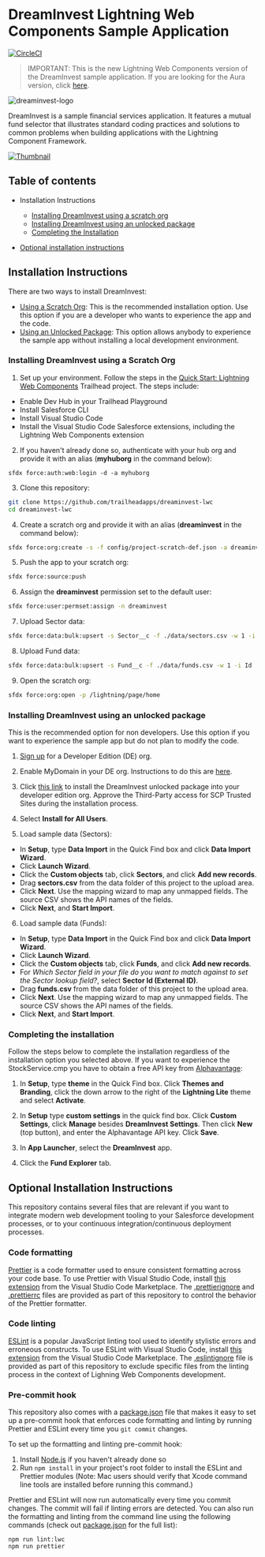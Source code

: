 # DreamInvest Lightning Web Components Sample Application

[![CircleCI](https://circleci.com/gh/trailheadapps/dreaminvest-lwc.svg?style=svg)](https://circleci.com/gh/trailheadapps/dreaminvest-lwc)

> IMPORTANT: This is the new Lightning Web Components version of the DreamInvest sample application. If you are looking for the Aura version, click [here](https://github.com/trailheadapps/dreaminvest).

![dreaminvest-logo](dreaminvest-logo.png)

DreamInvest is a sample financial services application. It features a mutual fund selector that illustrates standard coding practices and solutions to common problems when building applications with the Lightning Component Framework.

[![Thumbnail](http://img.youtube.com/vi/0gIT8la-GRM/0.jpg)](https://www.youtube.com/watch?v=0gIT8la-GRM)

## Table of contents

-   Installation Instructions

    -   [Installing DreamInvest using a scratch org](#installing-dreaminvest-using-a-scratch-org)
    -   [Installing DreamInvest using an unlocked package](#installing-dreaminvest-using-an-unlocked-package)
    -   [Completing the Installation](#completing-the-installation)

-   [Optional installation instructions](#optional-installation-instructions)

## Installation Instructions

There are two ways to install DreamInvest:

-   [Using a Scratch Org](#installing-dreaminvest-using-a-scratch-org): This is the recommended installation option. Use this option if you are a developer who wants to experience the app and the code.
-   [Using an Unlocked Package](#installing-dreaminvest-using-an-unlocked-package): This option allows anybody to experience the sample app without installing a local development environment.

### Installing DreamInvest using a Scratch Org

1. Set up your environment. Follow the steps in the [Quick Start: Lightning Web Components](https://trailhead.salesforce.com/content/learn/projects/quick-start-lightning-web-components/) Trailhead project. The steps include:

-   Enable Dev Hub in your Trailhead Playground
-   Install Salesforce CLI
-   Install Visual Studio Code
-   Install the Visual Studio Code Salesforce extensions, including the Lightning Web Components extension

2. If you haven't already done so, authenticate with your hub org and provide it with an alias (**myhuborg** in the command below):

```
sfdx force:auth:web:login -d -a myhuborg
```

3. Clone this repository:

```zsh
git clone https://github.com/trailheadapps/dreaminvest-lwc
cd dreaminvest-lwc
```

4. Create a scratch org and provide it with an alias (**dreaminvest** in the command below):

```zsh
sfdx force:org:create -s -f config/project-scratch-def.json -a dreaminvest
```

5. Push the app to your scratch org:

```zsh
sfdx force:source:push
```

6. Assign the **dreaminvest** permission set to the default user:

```zsh
sfdx force:user:permset:assign -n dreaminvest
```

7. Upload Sector data:

```zsh
sfdx force:data:bulk:upsert -s Sector__c -f ./data/sectors.csv -w 1 -i Sector_Id__c
```

8. Upload Fund data:

```zsh
sfdx force:data:bulk:upsert -s Fund__c -f ./data/funds.csv -w 1 -i Id
```

9. Open the scratch org:

```zsh
sfdx force:org:open -p /lightning/page/home
```

### Installing DreamInvest using an unlocked package

This is the recommended option for non developers. Use this option if you want to experience the sample app but do not plan to modify the code.

1. [Sign up](https://developer.salesforce.com/signup) for a Developer Edition (DE) org.

2. Enable MyDomain in your DE org. Instructions to do this are [here](https://trailhead.salesforce.com/modules/identity_login/units/identity_login_my_domain).

3. Click [this link](https://login.salesforce.com/packaging/installPackage.apexp?p0=04tB0000000AjVVIA0) to install the DreamInvest unlocked package into your developer edition org. Approve the Third-Party access for SCP Trusted Sites during the installation process.

4. Select **Install for All Users**.

5. Load sample data (Sectors):

-   In **Setup**, type **Data Import** in the Quick Find box and click **Data Import Wizard**.
-   Click **Launch Wizard**.
-   Click the **Custom objects** tab, click **Sectors**, and click **Add new records**.
-   Drag **sectors.csv** from the data folder of this project to the upload area.
-   Click **Next**. Use the mapping wizard to map any unmapped fields. The source CSV shows the API names of the fields.
-   Click **Next**, and **Start Import**.

6. Load sample data (Funds):

-   In **Setup**, type **Data Import** in the Quick Find box and click **Data Import Wizard**.
-   Click **Launch Wizard**.
-   Click the **Custom objects** tab, click **Funds**, and click **Add new records**.
-   For _Which Sector field in your file do you want to match against to set the Sector lookup field?_, select **Sector Id (External ID)**.
-   Drag **funds.csv** from the data folder of this project to the upload area.
-   Click **Next**. Use the mapping wizard to map any unmapped fields. The source CSV shows the API names of the fields.
-   Click **Next**, and **Start Import**.

### Completing the installation

Follow the steps below to complete the installation regardless of the installation option you selected above. If you want to experience the StockService.cmp you have to obtain a free API key from [Alphavantage](https://www.alphavantage.co/support/#api-key):

1. In **Setup**, type **theme** in the Quick Find box. Click **Themes and Branding**, click the down arrow to the right of the **Lightning Lite** theme and select **Activate**.

2. In **Setup** type **custom settings** in the quick find box. Click **Custom Settings**, click **Manage** besides **DreamInvest Settings**. Then click **New** (top button), and enter the Alphavantage API key. Click **Save**.

3. In **App Launcher**, select the **DreamInvest** app.

4. Click the **Fund Explorer** tab.

## Optional Installation Instructions

This repository contains several files that are relevant if you want to integrate modern web development tooling to your Salesforce development processes, or to your continuous integration/continuous deployment processes.

### Code formatting

[Prettier](https://prettier.io/) is a code formatter used to ensure consistent formatting across your code base. To use Prettier with Visual Studio Code, install [this extension](https://marketplace.visualstudio.com/items?itemName=esbenp.prettier-vscode) from the Visual Studio Code Marketplace. The [.prettierignore](/.prettierignore) and [.prettierrc](/.prettierrc) files are provided as part of this repository to control the behavior of the Prettier formatter.

### Code linting

[ESLint](https://eslint.org/) is a popular JavaScript linting tool used to identify stylistic errors and erroneous constructs. To use ESLint with Visual Studio Code, install [this extension](https://marketplace.visualstudio.com/items?itemName=salesforce.salesforcedx-vscode-lwc) from the Visual Studio Code Marketplace. The [.eslintignore](/.eslintignore) file is provided as part of this repository to exclude specific files from the linting process in the context of Lighning Web Components development.

### Pre-commit hook

This repository also comes with a [package.json](/package.json) file that makes it easy to set up a pre-commit hook that enforces code formatting and linting by running Prettier and ESLint every time you `git commit` changes.

To set up the formatting and linting pre-commit hook:

1. Install [Node.js](https://nodejs.org) if you haven't already done so
2. Run `npm install` in your project's root folder to install the ESLint and Prettier modules (Note: Mac users should verify that Xcode command line tools are installed before running this command.)

Prettier and ESLint will now run automatically every time you commit changes. The commit will fail if linting errors are detected. You can also run the formatting and linting from the command line using the following commands (check out [package.json](/package.json) for the full list):

```
npm run lint:lwc
npm run prettier
```

